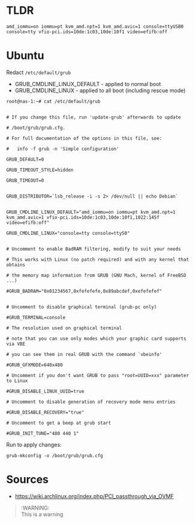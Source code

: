 # TLDR  
```
amd_iommu=on iommu=pt kvm_amd.npt=1 kvm_amd.avic=1 console=ttyUSB0 console=tty vfio-pci.ids=10de:1c03,10de:10f1 video=efifb:off
```  
# Ubuntu

Redact `/etc/default/grub`  


- GRUB_CMDLINE_LINUX_DEFAULT - applied to normal boot
- GRUB_CMDLINE_LINUX - applied to all boot (including rescue mode)

```
root@nas-1:~# cat /etc/default/grub
```
```

# If you change this file, run 'update-grub' afterwards to update

# /boot/grub/grub.cfg.

# For full documentation of the options in this file, see:

#   info -f grub -n 'Simple configuration'

GRUB_DEFAULT=0

GRUB_TIMEOUT_STYLE=hidden

GRUB_TIMEOUT=0


GRUB_DISTRIBUTOR=`lsb_release -i -s 2> /dev/null || echo Debian`


GRUB_CMDLINE_LINUX_DEFAULT="amd_iommu=on iommu=pt kvm_amd.npt=1 kvm_amd.avic=1 vfio-pci.ids=10de:1c03,10de:10f1,1022:145f video=efifb:off"

GRUB_CMDLINE_LINUX="console=tty console=ttyS0"


# Uncomment to enable BadRAM filtering, modify to suit your needs

# This works with Linux (no patch required) and with any kernel that obtains

# the memory map information from GRUB (GNU Mach, kernel of FreeBSD ...)

#GRUB_BADRAM="0x01234567,0xfefefefe,0x89abcdef,0xefefefef"


# Uncomment to disable graphical terminal (grub-pc only)

#GRUB_TERMINAL=console

# The resolution used on graphical terminal

# note that you can use only modes which your graphic card supports via VBE

# you can see them in real GRUB with the command `vbeinfo'

#GRUB_GFXMODE=640x480

# Uncomment if you don't want GRUB to pass "root=UUID=xxx" parameter to Linux

#GRUB_DISABLE_LINUX_UUID=true

# Uncomment to disable generation of recovery mode menu entries

#GRUB_DISABLE_RECOVERY="true"

# Uncomment to get a beep at grub start

#GRUB_INIT_TUNE="480 440 1"
```
Run to apply changes:

```
grub-mkconfig -o /boot/grub/grub.cfg
```

# Sources
- https://wiki.archlinux.org/index.php/PCI_passthrough_via_OVMF

> :WARNING:  
>This is a warning
